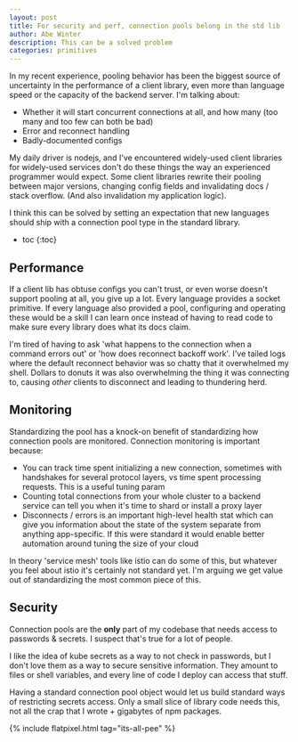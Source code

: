```yaml
---
layout: post
title: For security and perf, connection pools belong in the std lib
author: Abe Winter
description: This can be a solved problem
categories: primitives
---
```


In my recent experience, pooling behavior has been the biggest source of uncertainty in the performance of a client library, even more than language speed or the capacity of the backend server. I'm talking about:

* Whether it will start concurrent connections at all, and how many (too many and too few can both be bad)
* Error and reconnect handling
* Badly-documented configs

My daily driver is nodejs, and I've encountered widely-used client libraries for widely-used services don't do these things the way an experienced programmer would expect. Some client libraries rewrite their pooling between major versions, changing config fields and invalidating docs / stack overflow. (And also invalidation my application logic).

I think this can be solved by setting an expectation that new languages should ship with a connection pool type in the standard library. 

* toc
{:toc}

## Performance

If a client lib has obtuse configs you can't trust, or even worse doesn't support pooling at all, you give up a lot. Every language provides a socket primitive. If every language also provided a pool, configuring and operating these would be a skill I can learn once instead of having to read code to make sure every library does what its docs claim.

I'm tired of having to ask 'what happens to the connection when a command errors out' or 'how does reconnect backoff work'. I've tailed logs where the default reconnect behavior was so chatty that it overwhelmed my shell. Dollars to donuts it was also overwhelming the thing it was connecting to, causing *other* clients to disconnect and leading to thundering herd.

## Monitoring

Standardizing the pool has a knock-on benefit of standardizing how connection pools are monitored. Connection monitoring is important because:

* You can track time spent initializing a new connection, sometimes with handshakes for several protocol layers, vs time spent processing requests. This is a useful tuning param
* Counting total connections from your whole cluster to a backend service can tell you when it's time to shard or install a proxy layer
* Disconnects / errors is an important high-level health stat which can give you information about the state of the system separate from anything app-specific. If this were standard it would enable better automation around tuning the size of your cloud

In theory 'service mesh' tools like istio can do some of this, but whatever you feel about istio it's certainly not standard yet. I'm arguing we get value out of standardizing the most common piece of this.

## Security

Connection pools are the **only** part of my codebase that needs access to passwords & secrets. I suspect that's true for a lot of people.

I like the idea of kube secrets as a way to not check in passwords, but I don't love them as a way to secure sensitive information. They amount to files or shell variables, and every line of code I deploy can access that stuff.

Having a standard connection pool object would let us build standard ways of restricting secrets access. Only a small slice of library code needs this, not all the crap that I wrote + gigabytes of npm packages.

{% include flatpixel.html tag="its-all-pee" %}
